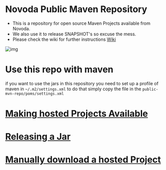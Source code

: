 Novoda Public Maven Repository
======================================

- This is a repository for open source Maven Projects available from Novoda.
- We also use it to release SNAPSHOT's so excuse the mess.
- Please check the wiki for further instructions [Wiki](https://github.com/novoda/public-mvn-repo/wiki/_pages)

![img](https://encrypted-tbn1.gstatic.com/images?q=tbn:ANd9GcSbT61gtbI8vDDV6phYN5ztFurC2Nm5kSaziPCtwfF76GX4Q4Nb)

Use this repo with maven
======================================

if you want to use the jars in this repository you need to set up a profile of maven in `~/.m2/settings.xml`
to do that simply copy the file in the `public-mvn-repo/poms/settings.xml`

[Making hosted Projects Available](https://github.com/novoda/public-mvn-repo/wiki/Making-a-Project-Available)
======================================

[Releasing a Jar](https://github.com/novoda/public-mvn-repo/wiki/Releasing-a-Jar)
======================================

[Manually download a hosted Project](https://github.com/novoda/public-mvn-repo/wiki/Manual-Download-of-Projects)
======================================
